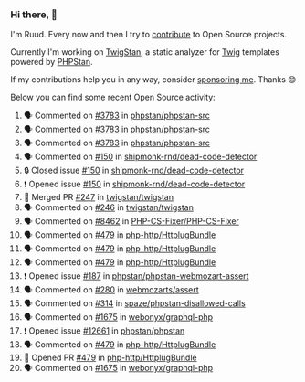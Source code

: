 ### Hi there, 👋

I'm Ruud. Every now and then I try to [contribute](https://github.com/pulls?q=+is%3Apr+author%3Aruudk+archived%3Afalse+is%3Apublic+) to Open Source projects.

Currently I'm working on [TwigStan](https://github.com/twigstan), a static analyzer for [Twig](https://twig.symfony.com/) templates powered by [PHPStan](https://phpstan.org/).

If my contributions help you in any way, consider [sponsoring me](https://github.com/sponsors/ruudk). Thanks 😊

Below you can find some recent Open Source activity:

<!--START_SECTION:activity-->
1. 🗣 Commented on [#3783](https://github.com/phpstan/phpstan-src/pull/3783#issuecomment-2703242279) in [phpstan/phpstan-src](https://github.com/phpstan/phpstan-src)
2. 🗣 Commented on [#3783](https://github.com/phpstan/phpstan-src/pull/3783#issuecomment-2703175430) in [phpstan/phpstan-src](https://github.com/phpstan/phpstan-src)
3. 🗣 Commented on [#3783](https://github.com/phpstan/phpstan-src/pull/3783#issuecomment-2703043290) in [phpstan/phpstan-src](https://github.com/phpstan/phpstan-src)
4. 🗣 Commented on [#150](https://github.com/shipmonk-rnd/dead-code-detector/issues/150#issuecomment-2701696841) in [shipmonk-rnd/dead-code-detector](https://github.com/shipmonk-rnd/dead-code-detector)
5. 🔒 Closed issue [#150](https://github.com/shipmonk-rnd/dead-code-detector/issues/150) in [shipmonk-rnd/dead-code-detector](https://github.com/shipmonk-rnd/dead-code-detector)
6. ❗ Opened issue [#150](https://github.com/shipmonk-rnd/dead-code-detector/issues/150) in [shipmonk-rnd/dead-code-detector](https://github.com/shipmonk-rnd/dead-code-detector)
7. 🎉 Merged PR [#247](https://github.com/twigstan/twigstan/pull/247) in [twigstan/twigstan](https://github.com/twigstan/twigstan)
8. 🗣 Commented on [#246](https://github.com/twigstan/twigstan/issues/246#issuecomment-2697394620) in [twigstan/twigstan](https://github.com/twigstan/twigstan)
9. 🗣 Commented on [#8462](https://github.com/PHP-CS-Fixer/PHP-CS-Fixer/issues/8462#issuecomment-2696571627) in [PHP-CS-Fixer/PHP-CS-Fixer](https://github.com/PHP-CS-Fixer/PHP-CS-Fixer)
10. 🗣 Commented on [#479](https://github.com/php-http/HttplugBundle/pull/479#issuecomment-2693668599) in [php-http/HttplugBundle](https://github.com/php-http/HttplugBundle)
11. 🗣 Commented on [#479](https://github.com/php-http/HttplugBundle/pull/479#issuecomment-2693623093) in [php-http/HttplugBundle](https://github.com/php-http/HttplugBundle)
12. 🗣 Commented on [#479](https://github.com/php-http/HttplugBundle/pull/479#issuecomment-2693621559) in [php-http/HttplugBundle](https://github.com/php-http/HttplugBundle)
13. ❗ Opened issue [#187](https://github.com/phpstan/phpstan-webmozart-assert/issues/187) in [phpstan/phpstan-webmozart-assert](https://github.com/phpstan/phpstan-webmozart-assert)
14. 🗣 Commented on [#280](https://github.com/webmozarts/assert/issues/280#issuecomment-2693578021) in [webmozarts/assert](https://github.com/webmozarts/assert)
15. 🗣 Commented on [#314](https://github.com/spaze/phpstan-disallowed-calls/issues/314#issuecomment-2693542964) in [spaze/phpstan-disallowed-calls](https://github.com/spaze/phpstan-disallowed-calls)
16. 🗣 Commented on [#1675](https://github.com/webonyx/graphql-php/pull/1675#issuecomment-2690670972) in [webonyx/graphql-php](https://github.com/webonyx/graphql-php)
17. ❗ Opened issue [#12661](https://github.com/phpstan/phpstan/issues/12661) in [phpstan/phpstan](https://github.com/phpstan/phpstan)
18. 🗣 Commented on [#479](https://github.com/php-http/HttplugBundle/pull/479#issuecomment-2690588026) in [php-http/HttplugBundle](https://github.com/php-http/HttplugBundle)
19. 💪 Opened PR [#479](https://github.com/php-http/HttplugBundle/pull/479) in [php-http/HttplugBundle](https://github.com/php-http/HttplugBundle)
20. 🗣 Commented on [#1675](https://github.com/webonyx/graphql-php/pull/1675#issuecomment-2690076568) in [webonyx/graphql-php](https://github.com/webonyx/graphql-php)
<!--END_SECTION:activity-->
